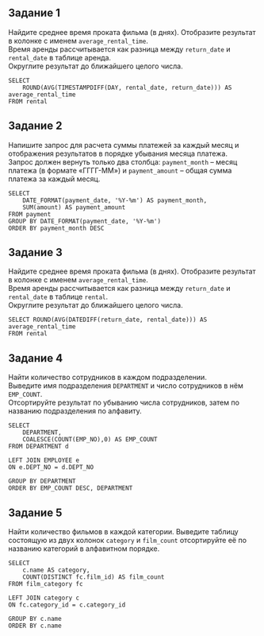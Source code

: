 ## Задание 1
Найдите среднее время проката фильма (в днях). Отобразите результат в колонке с именем `average_rental_time`. \
Время аренды рассчитывается как разница между `return_date` и `rental_date` в таблице аренда. \
Округлите результат до ближайшего целого числа.
```
SELECT 
    ROUND(AVG(TIMESTAMPDIFF(DAY, rental_date, return_date))) AS average_rental_time
FROM rental
```

## Задание 2
Напишите запрос для расчета суммы платежей за каждый месяц и отображения результатов в порядке убывания месяца платежа. \
Запрос должен вернуть только два столбца: `payment_month` – месяц платежа (в формате «ГГГГ-ММ») и `payment_amount` – общая сумма платежа за каждый месяц.
```
SELECT
    DATE_FORMAT(payment_date, '%Y-%m') AS payment_month,
    SUM(amount) AS payment_amount
FROM payment
GROUP BY DATE_FORMAT(payment_date, '%Y-%m')
ORDER BY payment_month DESC
```

## Задание 3
Найдите среднее время проката фильма (в днях). Отобразите результат в колонке с именем `average_rental_time`. \
Время аренды рассчитывается как разница между `return_date` и `rental_date` в таблице `rental`. \
Округлите результат до ближайшего целого числа.
```
SELECT ROUND(AVG(DATEDIFF(return_date, rental_date))) AS average_rental_time
FROM rental
```

## Задание 4
Найти количество сотрудников в каждом подразделении. \
Выведите имя подразделения `DEPARTMENT` и число сотрудников в нём `EMP_COUNT`. \
Отсортируйте результат по убыванию числа сотрудников, затем по названию подразделения по алфавиту.
```
SELECT 
    DEPARTMENT, 
    COALESCE(COUNT(EMP_NO),0) AS EMP_COUNT
FROM DEPARTMENT d

LEFT JOIN EMPLOYEE e
ON e.DEPT_NO = d.DEPT_NO

GROUP BY DEPARTMENT
ORDER BY EMP_COUNT DESC, DEPARTMENT
```

## Задание 5
Найти количество фильмов в каждой категории. Выведите таблицу состоящую из двух колонок `category` и `film_count` отсортируйте её по названию категорий в алфавитном порядке.
```
SELECT 
    c.name AS category,
    COUNT(DISTINCT fc.film_id) AS film_count
FROM film_category fc

LEFT JOIN category c
ON fc.category_id = c.category_id

GROUP BY c.name
ORDER BY c.name
```